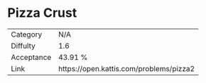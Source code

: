 # Pizza Crust

<table>
    <tr>
        <td>Category</td>
        <td>N/A</td>
    </tr>
    <tr>
        <td>Diffulty</td>
        <td>1.6</td>
    </tr>
    <tr>
        <td>Acceptance</td>
        <td>43.91 %</td>
    </tr>
    <tr>
        <td>Link</td>
        <td>https://open.kattis.com/problems/pizza2</td>
    </tr>
</table>